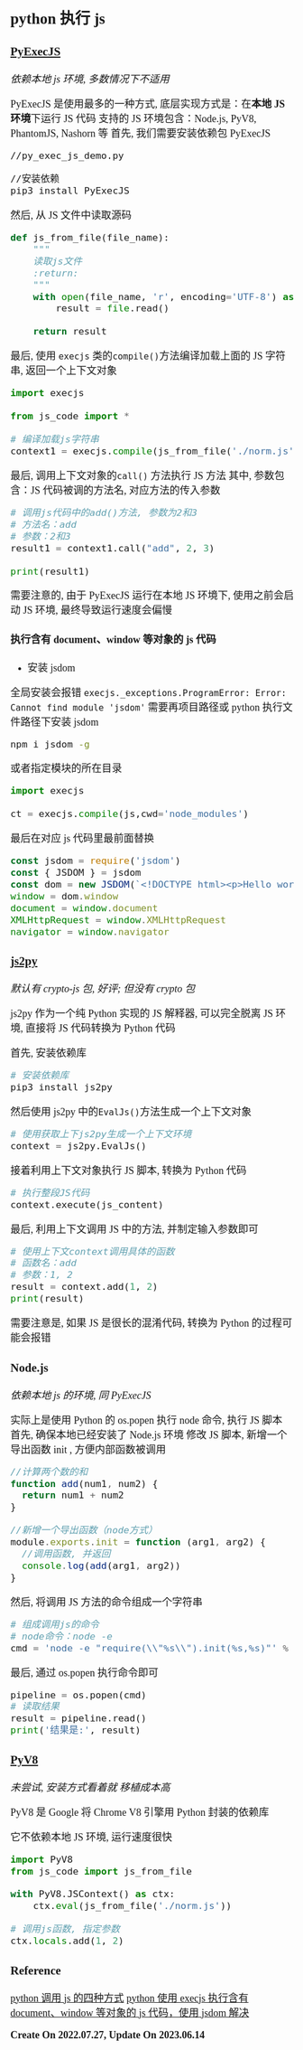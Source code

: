 <font size=4 face='楷体'>

## python 执行 js

### [PyExecJS](https://github.com/doloopwhile/PyExecJS)

_依赖本地 js 环境, 多数情况下不适用_

PyExecJS 是使用最多的一种方式, 底层实现方式是：在**本地 JS 环境**下运行 JS 代码
支持的 JS 环境包含：Node.js, PyV8, PhantomJS, Nashorn 等
首先, 我们需要安装依赖包 PyExecJS

```bash
//py_exec_js_demo.py

//安装依赖
pip3 install PyExecJS
```

然后, 从 JS 文件中读取源码

```python
def js_from_file(file_name):
    """
    读取js文件
    :return:
    """
    with open(file_name, 'r', encoding='UTF-8') as file:
        result = file.read()

    return result
```

最后, 使用 `execjs` 类的`compile()`方法编译加载上面的 JS 字符串, 返回一个上下文对象

```python
import execjs

from js_code import *

# 编译加载js字符串
context1 = execjs.compile(js_from_file('./norm.js'))
```

最后, 调用上下文对象的`call()` 方法执行 JS 方法
其中, 参数包含：JS 代码被调的方法名, 对应方法的传入参数

```python
# 调用js代码中的add()方法, 参数为2和3
# 方法名：add
# 参数：2和3
result1 = context1.call("add", 2, 3)

print(result1)
```

需要注意的, 由于 PyExecJS 运行在本地 JS 环境下, 使用之前会启动 JS 环境, 最终导致运行速度会偏慢

#### 执行含有 document、window 等对象的 js 代码

- 安装 jsdom

全局安装会报错 `execjs._exceptions.ProgramError: Error: Cannot find module 'jsdom'`
需要再项目路径或 python 执行文件路径下安装 jsdom

```bash
npm i jsdom -g
```

或者指定模块的所在目录

```python
import execjs

ct = execjs.compile(js,cwd='node_modules')
```

最后在对应 js 代码里最前面替换

```js
const jsdom = require('jsdom')
const { JSDOM } = jsdom
const dom = new JSDOM(`<!DOCTYPE html><p>Hello world</p>`)
window = dom.window
document = window.document
XMLHttpRequest = window.XMLHttpRequest
navigator = window.navigator
```

### [js2py](https://github.com/PiotrDabkowski/Js2Py)

_默认有 crypto-js 包, 好评; 但没有 crypto 包_

js2py 作为一个纯 Python 实现的 JS 解释器, 可以完全脱离 JS 环境, 直接将 JS 代码转换为 Python 代码

首先, 安装依赖库

```bash
# 安装依赖库
pip3 install js2py
```

然后使用 js2py 中的`EvalJs()`方法生成一个上下文对象

```python
# 使用获取上下js2py生成一个上下文环境
context = js2py.EvalJs()
```

接着利用上下文对象执行 JS 脚本, 转换为 Python 代码

```python
# 执行整段JS代码
context.execute(js_content)
```

最后, 利用上下文调用 JS 中的方法, 并制定输入参数即可

```python
# 使用上下文context调用具体的函数
# 函数名：add
# 参数：1, 2
result = context.add(1, 2)
print(result)
```

需要注意是, 如果 JS 是很长的混淆代码, 转换为 Python 的过程可能会报错

### Node.js

_依赖本地 js 的环境, 同 PyExecJS_

实际上是使用 Python 的 os.popen 执行 node 命令, 执行 JS 脚本
首先, 确保本地已经安装了 Node.js 环境
修改 JS 脚本, 新增一个导出函数 init , 方便内部函数被调用

```javascript
//计算两个数的和
function add(num1, num2) {
  return num1 + num2
}

//新增一个导出函数（node方式）
module.exports.init = function (arg1, arg2) {
  //调用函数, 并返回
  console.log(add(arg1, arg2))
}
```

然后, 将调用 JS 方法的命令组成一个字符串

```python
# 组成调用js的命令
# node命令：node -e
cmd = 'node -e "require(\\"%s\\").init(%s,%s)"' % ('./norm', 3, 5)
```

最后, 通过 os.popen 执行命令即可

```python
pipeline = os.popen(cmd)
# 读取结果
result = pipeline.read()
print('结果是:', result)
```

### [PyV8](https://github.com/emmetio/pyv8-binaries)

_未尝试, 安装方式看着就 移植成本高_

PyV8 是 Google 将 Chrome V8 引擎用 Python 封装的依赖库

它不依赖本地 JS 环境, 运行速度很快

```python
import PyV8
from js_code import js_from_file

with PyV8.JSContext() as ctx:
    ctx.eval(js_from_file('./norm.js'))

# 调用js函数, 指定参数
ctx.locals.add(1, 2)
```

### Reference

[python 调用 js 的四种方式](https://www.jb51.net/article/209279.htm)
[python 使用 execjs 执行含有 document、window 等对象的 js 代码，使用 jsdom 解决](https://www.cnblogs.com/huchong/p/11044238.html)

**Create On 2022.07.27, Update On 2023.06.14**
